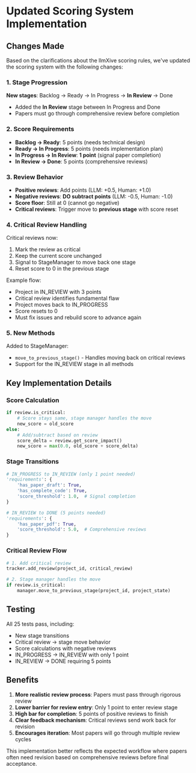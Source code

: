 # Updated Scoring System Implementation

## Changes Made

Based on the clarifications about the llmXive scoring rules, we've updated the scoring system with the following changes:

### 1. Stage Progression

**New stages**: Backlog → Ready → In Progress → **In Review** → Done

- Added the **In Review** stage between In Progress and Done
- Papers must go through comprehensive review before completion

### 2. Score Requirements

- **Backlog → Ready**: 5 points (needs technical design)
- **Ready → In Progress**: 5 points (needs implementation plan)
- **In Progress → In Review**: **1 point** (signal paper completion)
- **In Review → Done**: 5 points (comprehensive reviews)

### 3. Review Behavior

- **Positive reviews**: Add points (LLM: +0.5, Human: +1.0)
- **Negative reviews**: **DO subtract points** (LLM: -0.5, Human: -1.0)
- **Score floor**: Still at 0 (cannot go negative)
- **Critical reviews**: Trigger move to **previous stage** with score reset

### 4. Critical Review Handling

Critical reviews now:
1. Mark the review as critical
2. Keep the current score unchanged
3. Signal to StageManager to move back one stage
4. Reset score to 0 in the previous stage

Example flow:
- Project in IN_REVIEW with 3 points
- Critical review identifies fundamental flaw
- Project moves back to IN_PROGRESS
- Score resets to 0
- Must fix issues and rebuild score to advance again

### 5. New Methods

Added to StageManager:
- `move_to_previous_stage()` - Handles moving back on critical reviews
- Support for the IN_REVIEW stage in all methods

## Key Implementation Details

### Score Calculation
```python
if review.is_critical:
    # Score stays same, stage manager handles the move
    new_score = old_score
else:
    # Add/subtract based on review
    score_delta = review.get_score_impact()
    new_score = max(0.0, old_score + score_delta)
```

### Stage Transitions
```python
# IN_PROGRESS to IN_REVIEW (only 1 point needed)
'requirements': {
    'has_paper_draft': True,
    'has_complete_code': True,
    'score_threshold': 1.0,  # Signal completion
}

# IN_REVIEW to DONE (5 points needed)
'requirements': {
    'has_paper_pdf': True,
    'score_threshold': 5.0,  # Comprehensive reviews
}
```

### Critical Review Flow
```python
# 1. Add critical review
tracker.add_review(project_id, critical_review)

# 2. Stage manager handles the move
if review.is_critical:
    manager.move_to_previous_stage(project_id, project_state)
```

## Testing

All 25 tests pass, including:
- New stage transitions
- Critical review → stage move behavior
- Score calculations with negative reviews
- IN_PROGRESS → IN_REVIEW with only 1 point
- IN_REVIEW → DONE requiring 5 points

## Benefits

1. **More realistic review process**: Papers must pass through rigorous review
2. **Lower barrier for review entry**: Only 1 point to enter review stage
3. **High bar for completion**: 5 points of positive reviews to finish
4. **Clear feedback mechanism**: Critical reviews send work back for revision
5. **Encourages iteration**: Most papers will go through multiple review cycles

This implementation better reflects the expected workflow where papers often need revision based on comprehensive reviews before final acceptance.